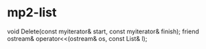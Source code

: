 # mp2-list
void Delete(const myiterator& start, const myiterator& finish);
friend ostream& operator<<(ostream& os, const List& l);
